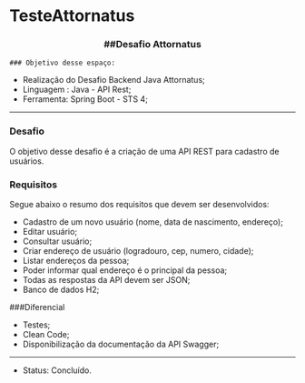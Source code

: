 # TesteAttornatus

<div align = "center">
<h3><b>##Desafio Attornatus</b></h3></div>

    ### Objetivo desse espaço:

* Realização do Desafio Backend Java Attornatus;
* Linguagem : Java - API Rest;
* Ferramenta: Spring Boot - STS 4;

<hr>

### Desafio
O objetivo desse desafio é a criação de uma API REST para cadastro de usuários.

### Requisitos
Segue abaixo o resumo dos requisitos que devem ser desenvolvidos:
* Cadastro de um novo usuário (nome, data de nascimento, endereço);
* Editar usuário;
* Consultar usuário;
* Criar endereço de usuário (logradouro, cep, numero, cidade);
* Listar endereços da pessoa;
* Poder informar qual endereço é o principal da pessoa;
* Todas as respostas da API devem ser JSON;
* Banco de dados H2;

###Diferencial
* Testes;
* Clean Code;
* Disponibilização da documentação da API Swagger;

<hr> 

* Status: Concluído.

##
